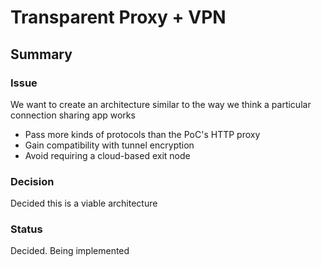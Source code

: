 # Transparent Proxy + VPN 


## Summary

### Issue

We want to create an architecture similar to the way we think a particular connection sharing app works

 + Pass more kinds of protocols than the PoC's HTTP proxy
 + Gain compatibility with tunnel encryption
 + Avoid requiring a cloud-based exit node

### Decision

Decided this is a viable architecture

### Status

Decided. Being implemented
